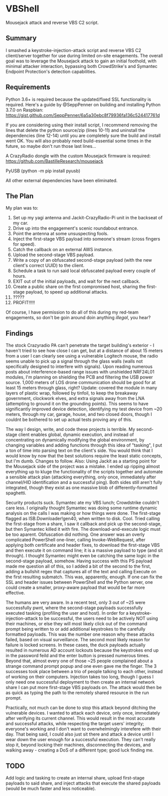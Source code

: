 # VBShell
Mousejack attack and reverse VBS C2 script.

## Summary
I smashed a keystroke-injection-attack script and reverse VBS C2 client/server together for use during limited on-site enagements. The overall goal was to leverage the Mousejack attack to gain an initial foothold, with minimal attacker interaction, bypassing both CrowdStrike's and Symantec Endpoint Protection's detection capabilities.

## Requirements
Python 3.6+ is required because the updated/fixed SSL functionality is required. Here's a guide by @SeppPenner on building and installing Python 3.7.0 on Raspbian: https://gist.github.com/SeppPenner/6a5a30ebc8f79936fa136c524417761d

If you are considering using their install script, I recommend removing the lines that delete the python source/zip (lines 10-11) and uninstall the dependencies (line 12-14) until you are completely sure the build and install went OK. You will also probably need build-essential some times in the future, so maybe don't run those last lines...

A CrazyRadio dongle with the custom Mousejack firmware is required: https://github.com/BastilleResearch/mousejack

PyUSB (python -m pip install pyusb)

All other external dependencies have been eliminated.

## The Plan
My plan was to:
1. Set up my yagi antenna and Jackit-CrazyRadio-Pi unit in the backseat of my car.
2. Drive up into the engagement's scenic roundabout entrance.
3. Point the antenna at some unsuspecting fools.
4. Inject the first-stage VBS payload into someone's stream (cross fingers for speed).
5. Catch the callback on an external AWS instance.
6. Upload the second-stage VBS payload.
7. Write a copy of an obfuscated second-stage payload (with the new client's correct UUID) to the client.
8. Schedule a task to run said local obfuscated payload every couple of hours.
9. EXIT out of the initial payloads, and wait for the next callback.
10. Create a public share on the first compromised host, sharing the first-stage payload, to speed up additional attacks.
11. ?????
12. PROFIT!!!!!

Of course, I have permission to do all of this during my red-team engagements, so don't be goin around doin anything *illegal*, you hear?

## Findings
The stock Crazyradio PA can't penetrate the target building's exterior - I haven't tried to see how close I can get, but at a distance of about 15 meters from a user I can clearly see using a vulnerable Logitech mouse, the radio seems unable to pick up a signal through the glass walls (walls not specifically designed to interfere with signals). Upon reading numerous posts about interference-based range issues with unshielded NRF24L01 modules, I'm planning on shielding the PCB and filtering the USB power source. 1,000 meters of LOS drone communication should be good for at least 15 meters through glass, right? Update: covered the module in many layers of plastic wrap, followed by tinfoil, to keep the breakaway government, clockwork elves, and extra signals away from the LNA (attempting to ground it on the grounding points). This seems to have significantly improved device detection, identifying my test device from ~20 meters, through my car, garage, house, and two closed doors, though I couldnt be bothered to set up actual tests proving any of this.

The way I design, write, and code these projects is terrible. My second-stage client enables global, dynamic execution, and instead of concentrating on dynamically modifying the global environment, by changing variables and adding functions through this idea of "tasking", I put a ton of time into parsing text on the client's side. You would think that I would know by now that the best solutions require the least static concepts, but I'm dumb. Changes to follow. Also: Using Jackit as a starting point for the Mousejack side of the project was a mistake. I ended up ripping almost everything up to kluge the functionality of the scripts together and automate a sensible attack plan (attacking everything, only once, immediately after channel/HID identification and a successful ping). Both sides still aren't fully integrated, though they exist as one massive blob of differently-formatted spaghetti.

Security products suck. Symantec ate my VBS lunch; Crowdstrike couldn't care less. I originally thought Symantec was doing some runtime dynamic analysis on the calls I was making or how things were done. The first-stage flagged as ISB.Downloader!gen40, when written to disk. Cool. Tried calling the first-stage from a share, I saw it callback and pick up the second-stage, but then Symantec killed it with fire. The download-and-execute logic must be too aparent. Obfuscation did nothing. One answer was an overly complicated PowerShell one-liner, calling Invoke-WebRequest, after applying both certificate and header fixes, to download the first-stage VBS and then execute it on command line; it is a massive payload to type (and sit through). I thought Symantec might even be catching the same logic in the second-stage payload, somehow. Having success with this PS payload made me question all of this, so I added a bit of the second to the first, adding a bullshit regex that captures all of the text and calling Execute on the first resulting submatch. This was, apparently, enough. If one can fix the SSL and header issues between PowerShell and the Python server, one could create a smaller, proxy-aware payload that would be far more effective.

The humans are very aware. In a recent test, only 3 out of ~25 were successfully pwnt, where the second-stage payloads successfully executed tasking (profiling the user and host). In order for a keystroke-injection-attack to be successful, the users need to be actively NOT using their machines, or else they will most likely click out of the command prompt being written to or add additional keystrokes to the carefully formatted payloads. This was the number one reason why these attacks failed, based on visual surveillance. The second most likely reason for failure is locked screens. In these cases, the duck payloads actually resulted in numerous AD account lockouts because the keystrokes end up in the password feild and the enter button is pressed numerous times. Beyond that, almost every one of those ~25 people complained about a strange command prompt popup and one even gave me the finger. The 3 successes took place between a trio of people talking to each other, instead of working on their computers. Injection takes too long, though I guess I only need one successful deployment to then create an internal network share I can put more first-stage VBS payloads on. The attack would then be as quick as typing the path to the remotely shared resource in the run prompt.

Practically, not much can be done to stop this attack beyond ditching the vulnerable devices. I wanted to attack each device, only once, immediately after verifying its current channel. This would result in the most accurate and successful attacks, while respecting the target users' integrity; everyone's working and I don't want to overwhelmingly interefere with their day. That being said, I could also just sit there and attack a device until I wear down the user enough for a successful execution. They can't really stop it, beyond locking their machines, disconnecting the devices, and walking away - creating a DoS of a different type; good luck finding me.

## TODO
Add logic and tasking to create an internal share, upload first-stage payloads to said share, and inject attacks that execute the shared payloads (would be much faster and less noticeable).
